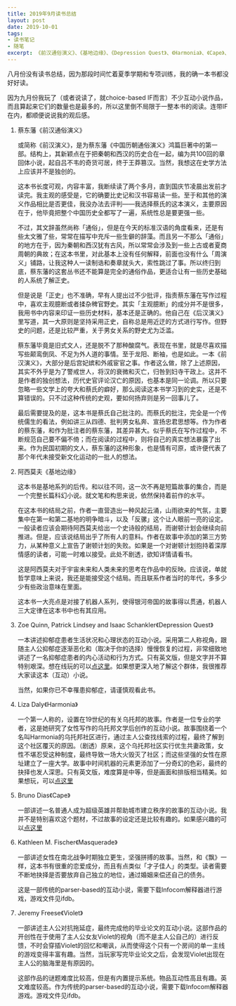 ```yaml
---
title: 2019年9月读书总结
layout: post
date: 2019-10-01
tags:
- 读书笔记
- 随笔
excerpt: 《前汉通俗演义》、《基地边缘》、《Depression Quest》、《Harmonia》、《Cape》、《Masquerade》、《Violet》
---
```


八月份没有读书总结，因为那段时间忙着夏季学期和专项训练，我的确一本书都没好好读。

因为九月份我玩了（或者说读了，就choice-based IF而言）不少互动小说作品，而且算起来它们的数量也是最多的，所以这里倒不局限于一整本书的阅读。连带IF在内，都顺便说说我的观后感。

1. 蔡东藩《前汉通俗演义》

    或简称《前汉演义》，是为蔡东藩《中国历朝通俗演义》鸿篇巨著中的第一部。结构上，其新颖点在于把秦朝和西汉的历史合在一起，编为共100回的章回体小说，起自吕不韦的奇货可居，终于王莽篡汉。当然，我想这在史学方法上应该并不是独创的。

    这本书长度可观，内容丰富，我断续读了两个多月，直到国庆节凌晨出发前才读完。我主观的感受是，它的确要比史记和汉书容易读一些。至于和其他的演义作品相比是否更佳，我没办法去评判——我选择蔡氏的这本演义，主要原因在于，他毕竟把整个中国历史全都写了一遍，系统性总是要更强一些。

    不过，其文辞虽然尚称「通俗」，但是在今天的标准汉语的角度看来，还是有些太文雅了些，常常在描写中充斥一些生僻的辞藻。而且另一不那么「通俗」的地方在于，因为秦朝和西汉犹有古风，所以常常会涉及到一些上古或者夏商周朝的典故；在这本书里，对此基本上没有任何解释，前面也没有什么「周演义」铺路，让我这种人一读制诰和奏章就头大，索性跳过了事。所以终归到底，蔡东藩的这套丛书还不能算是完全的通俗作品，更适合让有一些历史基础的人系统了解正史。

    但是说是「正史」也不准确，早有人提出过不少批评，指责蔡东藩在写作过程中，喜欢主观臆断或者揉杂稗官野史。其实「主观臆断」的成分并不是很多，我用书中内容来印证一些历史材料，基本还是正确的。他自己在《后汉演义》里写道，其一大原则是坚持采用正史，自称总是用近迂的方式进行写作。但野史的问题，还是比较严重，关于男女关系的野史尤为泛滥。

    蔡东藩毕竟是旧式文人，还是脱不了那种酸腐气。表现在书里，就是尽喜欢描写些颠鸾倒凤、不足为外人道的事情。至于龙阳、断袖，也是如此。一本《前汉演义》，大部分是后宫妃嫔和外戚宦官之事。作者这么做，除了上述原因，其实不外乎是为了警戒世人，将汉的衰微和灭亡，归咎到妇寺干政上。这并不是作者的独创想法，历代史官评论汉亡的原因，也基本是同一论调。所以只要忽略一些文学上的夸大和蔡氏的癖好，那么阅读这本书学习到的史实，还是不算错误的。只不过这种传统的史观，要如何扬弃则是另一回事儿了。

    最后需要提及的是，这本书是蔡氏自己批注的。而蔡氏的批注，完全是一个传统儒生的看法，例如讲三从四德、批判男女私奔、宣扬忠君思想等。作为作者的蔡东藩，和作为批注者的蔡东藩，其差异甚大。似乎蔡氏在写作过程中，不断规范自己要不偏不倚；而在阅读的过程中，则将自己的真实想法暴露了出来。作为民国初期的文人，蔡东藩的这种形象，也是情有可原，或许便代表了那个年代未接受新文化运动的一批人的想法。

2. 阿西莫夫《基地边缘》

    这本书是基地系列的后传。和以往不同，这一次不再是短篇故事的集合，而是一个完整长篇科幻小说。就文笔和构思来说，依然保持着前作的水平。 

    在这本书的结局之前，作者一直营造出一种风起云涌，山雨欲来的气氛，主要集中在第一和第二基地的明争暗斗，以及「反骡」这个让人眼前一亮的设定。一般读者应该会期待阿西莫夫给出一个史诗般的结局，而谢顿计划会继续向前推进。但是，应该说结局出乎了所有人的意料。作者在故事中添加的第三方势力，从某种意义上宣告了谢顿计划的失败。如果是一个对谢顿计划抱持着深厚情感的读者，可能一时难以接受。此处不剧透，欲知详情请看书。 

    这是阿西莫夫对于宇宙未来和人类未来的思考在作品中的反映。应该说，单就哲学意味上来说，我还是能接受这个结局。而且联系作者当时的年代，多多少少有些政治意味在里面。 

    这本书一大亮点是对接了机器人系列，使得银河帝国的故事得以贯通，机器人三大定律在这本书中也有其应用。

3. Zoe Quinn, Patrick Lindsey and Isaac Schankler《Depression Quest》

    一本讲述抑郁症患者生活状况和心理状态的互动小说。采用第二人称视角，跟随主人公抑郁症逐渐恶化和（取决于你的选择）慢慢恢复的过程，非常细致地讲述了一名抑郁症患者的内心活动和行为方式。只有英文版，但是文字并不算特别艰深。想在线玩的可以[点这里](http://www.depressionquest.com/)。如果想更深入地了解这个群体，我很推荐大家读这本（互动）小说。

    当然，如果你已不幸罹患抑郁症，请谨慎观看此书。

4. Liza Daly《Harmonia》

    一个第一人称的，设置在19世纪的有关乌托邦的故事。作者是一位专业的学者，这是她研究了女性写作的乌托邦文学后创作的互动小说。故事围绕着一个名叫Harmonia的乌托邦社区进行，通过主人公查找线索的过程，最终了解到这个社区覆灭的原因。（剧透）原来，这个乌托邦社区实行优生共妻政策，女性不堪忍受这种制度，最终导致一场大火毁灭了社区；而这些坚强的女性在原址建立了一座大学。故事中时间机器的元素更添加了一分奇幻的色彩，最终的抉择也发人深思。只有英文版，难度算是中等，但是画面和排版相当精美。如果想玩，可以[点这里](https://harmonia-game.com/)

5. Bruno Dias《Cape》

    一部讲述一名普通人成为超级英雄并帮助城市建立秩序的故事的互动小说。我并不是特别喜欢这个题材，不过故事的设定还是比较有趣的。如果感兴趣的可以[点这里](http://ifarchive.org/if-archive/games/competition2015/Cape/Cape%201.0.2/index.html)
6. Kathleen M. Fischer《Masquerade》

    一部讲述女性在南北战争时期独立更生，坚强拼搏的故事。当然，和《飘》一样，这本书有很重的恋爱成分，而且有点类似「才子佳人」的类型。读者需要不断地抉择是否要放弃自己独立的地位，通过婚姻来偿还自己的债务。

    这是一部传统的parser-based的互动小说，需要下载Infocom解释器进行游戏，游戏文件见ifdb。

7. Jeremy Freese《Violet》

    一部讲述主人公对抗拖延症，最终完成他的毕业论文的互动小说。这部作品的开创性在于使用了主人公女友Violet的视角（而不是主人公自己的）进行反馈，不时会穿插Violet的回忆和嘲讽，从而使得这个只有一个房间的单一主线的游戏变得丰富有趣。当然，当玩家写完毕业论文之后，会发现Violet出现在主人公的脑海里是有原因的。

    这部作品的谜题难度比较高，但是有内置提示系统。物品互动性高且有趣。英文难度较高。作为传统的parser-based的互动小说，需要下载Infocom解释器游戏。游戏文件见ifdb。

